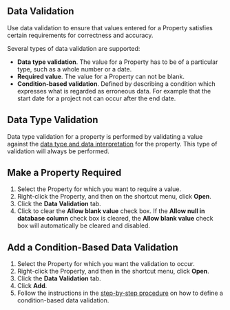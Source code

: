 ## Data Validation

Use data validation to ensure that values entered for a Property satisfies certain requirements for correctness and accuracy.

Several types of data validation are supported:

*   **Data type validation**. The value for a Property has to be of a particular type, such as a whole number or a date.
*   **Required value**. The value for a Property can not be blank.
*   **Condition-based validation**. Defined by describing a condition which expresses what is regarded as erroneous data. For example that the start date for a project not can occur after the end date.


## Data Type Validation

Data type validation for a property is performed by validating a value against the [data type and data interpretation](general-settings.md "General Settings") for the property. This type of validation will always be performed.



## Make a Property Required

1.  Select the Property for which you want to require a value.
2.  Right-click the Property, and then on the shortcut menu, click **Open**.
3.  Click the **Data Validation** tab.
4.  Click to clear the **Allow blank value** check box. If the **Allow null in database column** check box is cleared, the **Allow blank value** check box will automatically be cleared and disabled.



## Add a Condition-Based Data Validation

1.  Select the Property for which you want the validation to occur.
2.  Right-click the Property, and then in the shortcut menu, click **Open**.
3.  Click the **Data Validation** tab.
4.  Click **Add**.
5.  Follow the instructions in the [step-by-step procedure](../../../user-interface/tables/specifying-a-conditionbased-data-validation.md "Specifying a Condition-Based Data Validation") on how to define a condition-based data validation.


